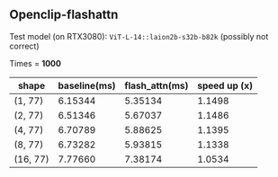## Openclip-flashattn

Test model (on RTX3080): `ViT-L-14::laion2b-s32b-b82k` (possibly not correct)

Times = **1000**

shape   | baseline(ms)        | flash_attn(ms)  | speed up (x) 
--------|---------------------|-----------------|--------------
(1, 77) | 6.15344             | 5.35134         | 1.1498       
(2, 77) | 6.51346             | 5.67037         | 1.1486
(4, 77) | 6.70789             | 5.88625         | 1.1395
(8, 77) | 6.73282             | 5.93815         | 1.1338
(16, 77)| 7.77660             | 7.38174         | 1.0534
